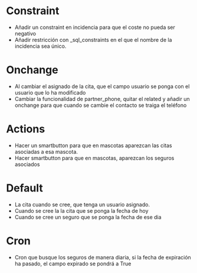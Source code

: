 # Constraint
* Añadir un constraint en incidencia para que el coste no pueda ser negativo
* Añadir restricción con _sql_constraints en el que el nombre de la incidencia sea único.

# Onchange
* Al cambiar el asignado de la cita, que el campo usuario se ponga con el usuario que lo ha modificado
* Cambiar la funcionalidad de partner_phone, quitar el related y añadir un onchange para que cuando se cambie el contacto se traiga el teléfono

# Actions
* Hacer un smartbutton para que en mascotas aparezcan las citas asociadas a esa mascota.
* Hacer smartbutton para que en mascotas, aparezcan los seguros asociados

# Default
* La cita cuando se cree, que tenga un usuario asignado.
* Cuando se cree la la cita que se ponga la fecha de hoy
* Cuando se cree un seguro que se ponga la fecha de ese dia

# Cron
* Cron que busque los seguros de manera diaria, si la fecha de expiración ha pasado, el campo expirado se pondrá a True

